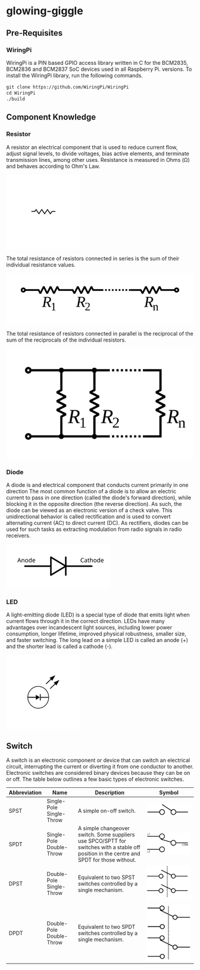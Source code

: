 # glowing-giggle

## Pre-Requisites

### WiringPi
WiringPi is a PIN based GPIO access library written in C for the BCM2835, BCM2836 and BCM2837 SoC devices used in all Raspberry Pi. versions. To install the WiringPi library, run the following commands.

```
git clone https://github.com/WiringPi/WiringPi
cd WiringPi
./build
```

## Component Knowledge

### Resistor
A resistor an electrical component that is used to reduce current flow, adjust signal levels, to divide voltages, bias active elements, and terminate transmission lines, among other uses. Resistance is measured in Ohms (Ω) and behaves according to Ohm's Law.

![Resistor Symbol](assets/resistor-symbol.svg)

The total resistance of resistors connected in series is the sum of their individual resistance values.

![Resistor Series](assets/resistors-series.svg)

The total resistance of resistors connected in parallel is the reciprocal of the sum of the reciprocals of the individual resistors.

![Resistor Parallel](assets/resistors-parallel.svg)

### Diode
A diode is and electrical component that conducts current primarily in one direction The most common function of a diode is to allow an electric current to pass in one direction (called the diode's forward direction), while blocking it in the opposite direction (the reverse direction). As such, the diode can be viewed as an electronic version of a check valve. This unidirectional behavior is called rectification and is used to convert alternating current (AC) to direct current (DC). As rectifiers, diodes can be used for such tasks as extracting modulation from radio signals in radio receivers.

![Diode Symbol](assets/diode-symbol.svg)

### LED
A light-emitting diode (LED) is a special type of diode that emits light when current flows through it in the correct direction. LEDs have many advantages over incandescent light sources, including lower power consumption, longer lifetime, improved physical robustness, smaller size, and faster switching. The long lead on a simple LED is called an anode (+) and the shorter lead is called a cathode (-).

![LED Symbol](assets/led-symbol.svg)

## Switch
A switch is an electronic component or device that can switch an electrical circuit, interrupting the current or diverting it from one conductor to another. Electronic switches are considered binary devices because they can be on or off. The table below outlines a few basic types of electronic switches.

| Abbreviation | Name | Description | Symbol |
| ----------- | ----------- | ----------- | ----------- |
| SPST | Single-Pole Single-Throw | A simple on-off switch. | ![SPST Switch](assets/SPST-switch.svg) |
| SPDT | Single-Pole Double-Throw | A simple changeover switch. Some suppliers use SPCO/SPTT for switches with a stable off position in the centre and SPDT for those without. | ![SPDT Switch](assets/SPDT-switch.svg) |
| DPST | Double-Pole Single-Throw | Equivalent to two SPST switches controlled by a single mechanism. | ![DPST Switch](assets/DPST-switch.svg) |
| DPDT | Double-Pole Double-Throw | Equivalent to two SPDT switches controlled by a single mechanism. | ![DPDT Switch](assets/DPDT-switch.svg) |
